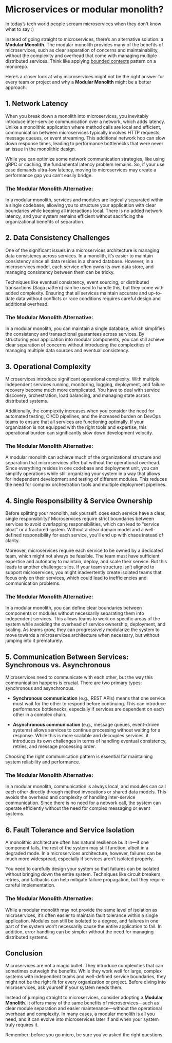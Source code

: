 # Microservices or modular monolith?

In today’s tech world people scream microservices when they don't know what to say :) 

Instead of going straight to microservices, there’s an alternative solution: a **Modular Monolith**. The modular monolith provides many of the benefits of microservices, such as clear separation of concerns and maintainability, without the complexity and overhead that come with managing multiple distributed services. Think like applying [bounded contexts](https://martinfowler.com/bliki/BoundedContext.html) pattern on a monorepo.

Here’s a closer look at why microservices might not be the right answer for every team or project and why a **Modular Monolith** might be a better approach.

## 1. Network Latency
When you break down a monolith into microservices, you inevitably introduce inter-service communication over a network, which adds latency. Unlike a monolithic application where method calls are local and efficient, communication between microservices typically involves HTTP requests, message queues, or event streaming. This additional network hop can slow down response times, leading to performance bottlenecks that were never an issue in the monolithic design.

While you can optimize some network communication strategies, like using gRPC or caching, the fundamental latency problem remains. So, if your use case demands ultra-low latency, moving to microservices may create a performance gap you can’t easily bridge.

### The Modular Monolith Alternative:
In a modular monolith, services and modules are logically separated within a single codebase, allowing you to structure your application with clear boundaries while keeping all interactions local. There is no added network latency, and your system remains efficient without sacrificing the organizational benefits of separation.

## 2. Data Consistency Challenges
One of the significant issues in a microservices architecture is managing data consistency across services. In a monolith, it’s easier to maintain consistency since all data resides in a shared database. However, in a microservices model, each service often owns its own data store, and managing consistency between them can be tricky.

Techniques like eventual consistency, event sourcing, or distributed transactions (Saga pattern) can be used to handle this, but they come with added complexity. Ensuring that all services maintain accurate and up-to-date data without conflicts or race conditions requires careful design and additional overhead.

### The Modular Monolith Alternative:
In a modular monolith, you can maintain a single database, which simplifies the consistency and transactional guarantees across services. By structuring your application into modular components, you can still achieve clear separation of concerns without introducing the complexities of managing multiple data sources and eventual consistency.

## 3. Operational Complexity
Microservices introduce significant operational complexity. With multiple independent services running, monitoring, logging, deployment, and failure recovery become much more complicated. You have to deal with service discovery, orchestration, load balancing, and managing state across distributed systems.

Additionally, the complexity increases when you consider the need for automated testing, CI/CD pipelines, and the increased burden on DevOps teams to ensure that all services are functioning optimally. If your organization is not equipped with the right tools and expertise, this operational burden can significantly slow down development velocity.

### The Modular Monolith Alternative:
A modular monolith can achieve much of the organizational structure and separation that microservices offer but without the operational overhead. Since everything resides in one codebase and deployment unit, you can simplify operations while still organizing your system in a way that allows for independent development and testing of different modules. This reduces the need for complex orchestration tools and multiple deployment pipelines.

## 4. Single Responsibility & Service Ownership
Before splitting your monolith, ask yourself: does each service have a clear, single responsibility? Microservices require strict boundaries between services to avoid overlapping responsibilities, which can lead to “service bloat” or a fractured system. Without a clear domain model and a well-defined responsibility for each service, you'll end up with chaos instead of clarity.

Moreover, microservices require each service to be owned by a dedicated team, which might not always be feasible. The team must have sufficient expertise and autonomy to maintain, deploy, and scale their service. But this leads to another challenge: silos. If your team structure isn’t aligned to support microservices, you might inadvertently create isolated teams that focus only on their services, which could lead to inefficiencies and communication problems.

### The Modular Monolith Alternative:
In a modular monolith, you can define clear boundaries between components or modules without necessarily separating them into independent services. This allows teams to work on specific areas of the system while avoiding the overhead of service ownership, deployment, and scaling. As teams grow, they can progressively modularize the system to move towards a microservices architecture when necessary, but without jumping into it prematurely.

## 5. Communication Between Services: Synchronous vs. Asynchronous
Microservices need to communicate with each other, but the way this communication happens is crucial. There are two primary types: synchronous and asynchronous.

- **Synchronous communication** (e.g., REST APIs) means that one service must wait for the other to respond before continuing. This can introduce performance bottlenecks, especially if services are dependent on each other in a complex chain.

- **Asynchronous communication** (e.g., message queues, event-driven systems) allows services to continue processing without waiting for a response. While this is more scalable and decouples services, it introduces its own challenges in terms of handling eventual consistency, retries, and message processing order.

Choosing the right communication pattern is essential for maintaining system reliability and performance.

### The Modular Monolith Alternative:
In a modular monolith, communication is always local, and modules can call each other directly through method invocations or shared data models. This avoids the overhead and complexity of handling inter-service communication. Since there is no need for a network call, the system can operate efficiently without the need for complex messaging or event systems.

## 6. Fault Tolerance and Service Isolation
A monolithic architecture often has natural resilience built in—if one component fails, the rest of the system may still function, albeit in a degraded mode. In a microservices architecture, however, failures can be much more widespread, especially if services aren’t isolated properly.

You need to carefully design your system so that failures can be isolated without bringing down the entire system. Techniques like circuit breakers, retries, and fallbacks can help mitigate failure propagation, but they require careful implementation.

### The Modular Monolith Alternative:
While a modular monolith may not provide the same level of isolation as microservices, it’s often easier to maintain fault tolerance within a single application. Modules can still be isolated to a degree, and failures in one part of the system won’t necessarily cause the entire application to fail. In addition, error handling can be simpler without the need for managing distributed systems.

## Conclusion
Microservices are not a magic bullet. They introduce complexities that can sometimes outweigh the benefits. While they work well for large, complex systems with independent teams and well-defined service boundaries, they might not be the right fit for every organization or project. Before diving into microservices, ask yourself if your system needs them.

Instead of jumping straight to microservices, consider adopting a **Modular Monolith**. It offers many of the same benefits of microservices—such as clear module separation and easier maintenance—without the operational overhead and complexity. In many cases, a modular monolith is all you need, and it can evolve into microservices later if and when your system truly requires it.

Remember: before you go micro, be sure you’ve asked the right questions.
